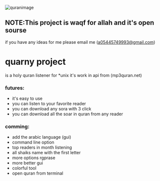 ![quranimage](https://www.freepnglogos.com/uploads/al-quran-png/al-quran-quran-indonesian-audio-android-packages-13.png)
## NOTE:This project is waqf for allah and it's open sourse
if you have any ideas for me please email me (a05445749993@gmail.com)

# quarny project 
is a holy quran listener for *unix it's work in api from (mp3quran.net) 


### futures:
+ it's easy to use 
+ you can listen to your favorite reader
+ you can download any sora with 3 click
+ you can download all the soar in quran from any reader

### comming:
+ add the arabic language (gui)
+ command line option 
+ top readers in month listening
+ all shaiks name with the first letter
+ more options rgprase
+ more better gui
+ colorful tool
+ open quran from terminal

